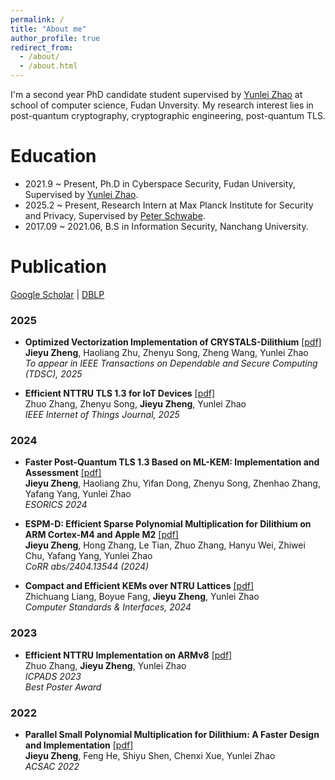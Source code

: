 ```yaml
---
permalink: /
title: "About me"
author_profile: true
redirect_from: 
  - /about/
  - /about.html
---
```


I'm a second year PhD candidate student supervised by [Yunlei Zhao](https://cs.fudan.edu.cn/3f/ba/c25909a278458/page.htm) at school of computer science, Fudan Unversity. My research interest lies in post-quantum cryptography, cryptographic engineering, post-quantum TLS.

Education
======
* 2021.9 ~ Present, Ph.D in Cyberspace Security, Fudan University, Supervised by [Yunlei Zhao](https://cs.fudan.edu.cn/3f/ba/c25909a278458/page.htm).
* 2025.2 ~ Present, Research Intern at Max Planck Institute for Security and Privacy, Supervised by [Peter Schwabe](https://cryptojedi.org/peter/).
* 2017.09 ~ 2021.06, B.S in Information Security, Nanchang University.


Publication
======
[Google Scholar](https://scholar.google.com/citations?user=1wNJ7usAAAAJ&hl=zh-CN) | [DBLP](https://dblp.org/pid/273/7712.html)

### 2025
- **Optimized Vectorization Implementation of CRYSTALS-Dilithium** [[pdf]](https://arxiv.org/pdf/2306.01989)  
  **Jieyu Zheng**, Haoliang Zhu, Zhenyu Song, Zheng Wang, Yunlei Zhao  
  *To appear in IEEE Transactions on Dependable and Secure Computing (TDSC), 2025*  

- **Efficient NTTRU TLS 1.3 for IoT Devices** [[pdf]](https://ieeexplore.ieee.org/stamp/stamp.jsp?arnumber=10938997)  
  Zhuo Zhang, Zhenyu Song, **Jieyu Zheng**, Yunlei Zhao  
  *IEEE Internet of Things Journal, 2025*

### 2024
- **Faster Post-Quantum TLS 1.3 Based on ML-KEM: Implementation and Assessment** [[pdf]](https://link.springer.com/chapter/10.1007/978-3-031-70890-9_7)  
  **Jieyu Zheng**, Haoliang Zhu, Yifan Dong, Zhenyu Song, Zhenhao Zhang, Yafang Yang, Yunlei Zhao  
  *ESORICS 2024*  

- **ESPM-D: Efficient Sparse Polynomial Multiplication for Dilithium on ARM Cortex-M4 and Apple M2** [[pdf]](https://arxiv.org/pdf/2404.12675)  
  **Jieyu Zheng**, Hong Zhang, Le Tian, Zhuo Zhang, Hanyu Wei, Zhiwei Chu, Yafang Yang, Yunlei Zhao  
  *CoRR abs/2404.13544 (2024)*  

- **Compact and Efficient KEMs over NTRU Lattices** [[pdf]](https://zhengjieyu.github.io/files/paper3.pdf)  
  Zhichuang Liang, Boyue Fang, **Jieyu Zheng**, Yunlei Zhao  
  *Computer Standards & Interfaces, 2024*

### 2023
- **Efficient NTTRU Implementation on ARMv8** [[pdf]](https://zhengjieyu.github.io/files/paper5.pdf)  
  Zhuo Zhang, **Jieyu Zheng**, Yunlei Zhao  
  *ICPADS 2023*  
  *Best Poster Award*

### 2022
- **Parallel Small Polynomial Multiplication for Dilithium: A Faster Design and Implementation** [[pdf]](https://zhengjieyu.github.io/files/Parallel.pdf)  
  **Jieyu Zheng**, Feng He, Shiyu Shen, Chenxi Xue, Yunlei Zhao  
  *ACSAC 2022*


  


